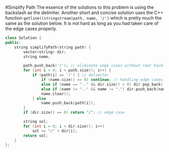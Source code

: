 #Simplify Path
The essence of the solutions to this problem is using the backslash as the delimiter. Another short and concise solution uses the C++ function `getline((stringstream)path, name, '/')` which is pretty much the same as the solution below. It is not hard as long as you had taken care of the edge cases properly.
```C++
class Solution {
public:
    string simplifyPath(string path) {
        vector<string> dir;
        string name;

        path.push_back('/'); // eliminate edge cases without rear backslash
        for (int i = 0; i < path.size(); i++) {
            if (path[i] == '/') { // delimiter
                if (name.size() == 0) continue; // handling edge cases
                else if (name == ".." && dir.size() > 0) dir.pop_back();
                else if (name != ".." && name != ".") dir.push_back(name);
                name.clear();
            } else
                name.push_back(path[i]);
        }
        if (dir.size() == 0) return "/"; // edge case

        string sol;
        for (int i = 0; i < dir.size(); i++)
            sol += "/" + dir[i];
        return sol;
    }
};
```
